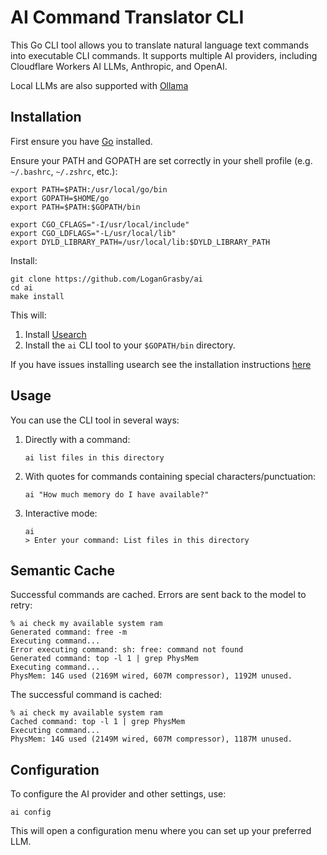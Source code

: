 # AI Command Translator CLI

This Go CLI tool allows you to translate natural language text commands into executable CLI commands. It supports multiple AI providers, including Cloudflare Workers AI LLMs, Anthropic, and OpenAI.

Local LLMs are also supported with [Ollama](https://ollama.com/)


## Installation

First ensure you have [Go](https://go.dev/) installed.

Ensure your PATH and GOPATH are set correctly in your shell profile (e.g. `~/.bashrc`, `~/.zshrc`, etc.):
```
export PATH=$PATH:/usr/local/go/bin
export GOPATH=$HOME/go
export PATH=$PATH:$GOPATH/bin

export CGO_CFLAGS="-I/usr/local/include"
export CGO_LDFLAGS="-L/usr/local/lib"
export DYLD_LIBRARY_PATH=/usr/local/lib:$DYLD_LIBRARY_PATH
```

Install:
```
git clone https://github.com/LoganGrasby/ai
cd ai
make install
```

This will:
1. Install [Usearch](https://github.com/unum-cloud/usearch)
2. Install the `ai` CLI tool to your `$GOPATH/bin` directory.

If you have issues installing usearch see the installation instructions [here](https://github.com/unum-cloud/usearch/blob/main/golang/README.md)


## Usage

You can use the CLI tool in several ways:

1. Directly with a command:
   ```
   ai list files in this directory
   ```

2. With quotes for commands containing special characters/punctuation:
   ```
   ai "How much memory do I have available?"
   ```

3. Interactive mode:
   ```
   ai
   > Enter your command: List files in this directory
   ```

## Semantic Cache

Successful commands are cached. Errors are sent back to the model to retry:

```
% ai check my available system ram
Generated command: free -m
Executing command...
Error executing command: sh: free: command not found
Generated command: top -l 1 | grep PhysMem
Executing command...
PhysMem: 14G used (2169M wired, 607M compressor), 1192M unused.
```
The successful command is cached:
```
% ai check my available system ram
Cached command: top -l 1 | grep PhysMem
Executing command...
PhysMem: 14G used (2149M wired, 607M compressor), 1187M unused.
```

## Configuration

To configure the AI provider and other settings, use:

```
ai config
```

This will open a configuration menu where you can set up your preferred LLM.
